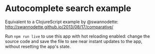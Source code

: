 # Autocomplete search example

Equivalent to a ClojureScript example by @swannodette: http://swannodette.github.io/2013/08/17/comparative/

Run `npm run live` to use this app with hot reloading enabled: change the source
code and save the file to see near instant updates to the app, without resetting
the app's state.
